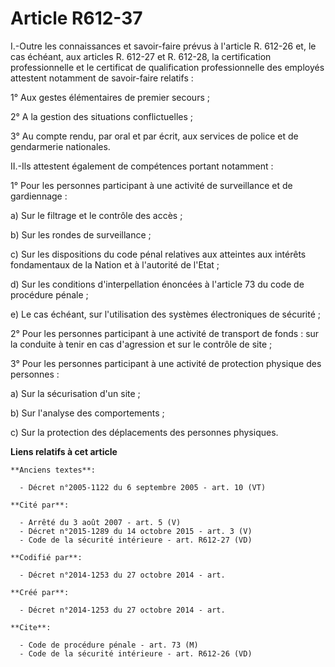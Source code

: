 # Article R612-37

I.-Outre les connaissances et savoir-faire prévus à l'article R. 612-26 et, le cas échéant, aux articles R. 612-27 et R.
612-28, la certification professionnelle et le certificat de qualification professionnelle des employés attestent notamment
de savoir-faire relatifs : 

1° Aux gestes élémentaires de premier secours ; 

2° A la gestion des situations conflictuelles ; 

3° Au compte rendu, par oral et par écrit, aux services de police et de gendarmerie nationales. 

II.-Ils attestent également de compétences portant notamment : 

1° Pour les personnes participant à une activité de surveillance et de gardiennage : 

a) Sur le filtrage et le contrôle des accès ; 

b) Sur les rondes de surveillance ; 

c) Sur les dispositions du code pénal relatives aux atteintes aux intérêts fondamentaux de la Nation et à l'autorité de
l'Etat ; 

d) Sur les conditions d'interpellation énoncées à l'article 73 du code de procédure pénale ; 

e) Le cas échéant, sur l'utilisation des systèmes électroniques de sécurité ; 

2° Pour les personnes participant à une activité de transport de fonds : sur la conduite à tenir en cas d'agression et sur le
contrôle de site ; 

3° Pour les personnes participant à une activité de protection physique des personnes : 

a) Sur la sécurisation d'un site ; 

b) Sur l'analyse des comportements ; 

c) Sur la protection des déplacements des personnes physiques.

**Liens relatifs à cet article**

	**Anciens textes**:

	  - Décret n°2005-1122 du 6 septembre 2005 - art. 10 (VT)

	**Cité par**:

	  - Arrêté du 3 août 2007 - art. 5 (V)
	  - Décret n°2015-1289 du 14 octobre 2015 - art. 3 (V)
	  - Code de la sécurité intérieure - art. R612-27 (VD)

	**Codifié par**:

	  - Décret n°2014-1253 du 27 octobre 2014 - art.

	**Créé par**:

	  - Décret n°2014-1253 du 27 octobre 2014 - art.

	**Cite**:

	  - Code de procédure pénale - art. 73 (M)
	  - Code de la sécurité intérieure - art. R612-26 (VD)
